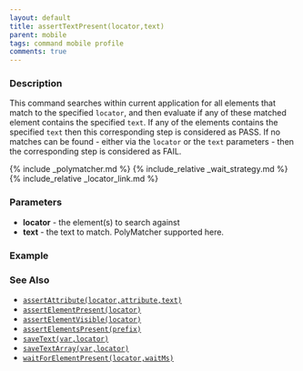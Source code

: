 ```yaml
---
layout: default
title: assertTextPresent(locator,text)
parent: mobile
tags: command mobile profile
comments: true
---
```



### Description
This command searches within current application for all elements that match to the specified `locator`, and then
evaluate if any of these matched element contains the specified `text`. If any of the elements contains the specified
`text` then this corresponding step is considered as PASS. If no matches can be found - either via the `locator` or the
`text` parameters - then the corresponding step is considered as FAIL.

{% include _polymatcher.md %}
{% include_relative _wait_strategy.md %}
{% include_relative _locator_link.md %}


### Parameters
- **locator** - the element(s) to search against
- **text** - the text to match. PolyMatcher supported here.


### Example


### See Also
- [`assertAttribute(locator,attribute,text)`](assertAttribute(locator,attribute,text))
- [`assertElementPresent(locator)`](assertElementPresent(locator))
- [`assertElementVisible(locator)`](assertElementVisible(locator))
- [`assertElementsPresent(prefix)`](assertElementsPresent(prefix))
- [`saveText(var,locator)`](saveText(var,locator))
- [`saveTextArray(var,locator)`](saveTextArray(var,locator))
- [`waitForElementPresent(locator,waitMs)`](waitForElementPresent(locator,waitMs))